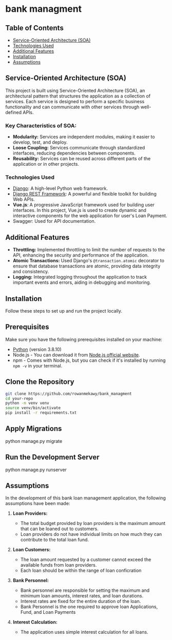 # bank managment


## Table of Contents

- [Service-Oriented Architecture (SOA)](#service-oriented-architecture-soa)
- [Technologies Used](#technologies-used)
- [Additional Features](#Additional-Features)
- [Installation](#installation)
- [Assumptions](#Assumptions)

## Service-Oriented Architecture (SOA)

This project is built using Service-Oriented Architecture (SOA), an architectural pattern that structures the application as a collection of services. Each service is designed to perform a specific business functionality and can communicate with other services through well-defined APIs.

### Key Characteristics of SOA:

- **Modularity:** Services are independent modules, making it easier to develop, test, and deploy.
- **Loose Coupling:** Services communicate through standardized interfaces, reducing dependencies between components.
- **Reusability:** Services can be reused across different parts of the application or in other projects.

### Technologies Used

- [Django](https://www.djangoproject.com/): A high-level Python web framework.
- [Django REST Framework](https://www.django-rest-framework.org/): A powerful and flexible toolkit for building Web APIs.
- **Vue.js**: A progressive JavaScript framework used for building user interfaces. In this project, Vue.js is used to create dynamic and interactive components for the web application for user's Loan Payment.
- Swagger: Used for API documentation.

## Additional Features

- **Throttling:** Implemented throttling to limit the number of requests to the API, enhancing the security and performance of the application.
- **Atomic Transactions:** Used Django's `@transaction.atomic` decorator to ensure that database transactions are atomic, providing data integrity and consistency.
- **Logging:** Integrated logging throughout the application to track important events and errors, aiding in debugging and monitoring.


## Installation
Follow these steps to set up and run the project locally.

## Prerequisites

Make sure you have the following prerequisites installed on your machine:

- [Python](https://www.python.org/) (version 3.8.10)
- Node.js - You can download it from [Node.js official website](https://nodejs.org/).
- npm - Comes with Node.js, but you can check if it's installed by running `npm -v` in your terminal.


## Clone the Repository

```bash
git clone https://github.com/rowanmekawy/bank_managment
cd your-repo
python -m venv venv
source venv/bin/activate
pip install -r requirements.txt
```

## Apply Migrations
python manage.py migrate

## Run the Development Server
python manage.py runserver

## Assumptions

In the development of this bank loan management application, the following assumptions have been made:

1. **Loan Providers:**
   - The total budget provided by loan providers is the maximum amount that can be loaned out to customers.
   - Loan providers do not have individual limits on how much they can contribute to the total loan fund.

2. **Loan Customers:**
   - The loan amount requested by a customer cannot exceed the available funds from loan providers.
   - Each loan should be within the range of loan conficration

3. **Bank Personnel:**
   - Bank personnel are responsible for setting the maximum and minimum loan amounts, interest rates, and loan durations.
   - Interest rates are fixed for the entire duration of the loan.
   - Bank Personnel is the one required to approve loan Applications, Fund, and Loan Payments

4. **Interest Calculation:**
   - The application uses simple interest calculation for all loans.
